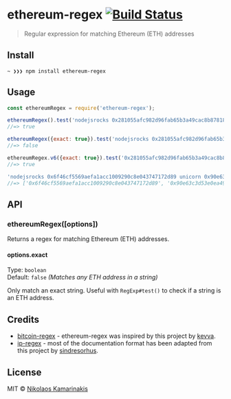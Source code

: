 # ethereum-regex [![Build Status](https://travis-ci.org/k4m4/ethereum-regex.svg?branch=master)](https://travis-ci.org/k4m4/ethereum-regex)

> Regular expression for matching Ethereum (ETH) addresses


## Install

```
~ ❯❯❯ npm install ethereum-regex
```


## Usage

```js
const ethereumRegex = require('ethereum-regex');

ethereumRegex().test('nodejsrocks 0x281055afc982d96fab65b3a49cac8b878184cb16');
//=> true

ethereumRegex({exact: true}).test('nodejsrocks 0x281055afc982d96fab65b3a49cac8b878184cb16 foo');
//=> false

ethereumRegex.v6({exact: true}).test('0x281055afc982d96fab65b3a49cac8b878184cb16');
//=> true

'nodejsrocks 0x6f46cf5569aefa1acc1009290c8e043747172d89 unicorn 0x90e63c3d53e0ea496845b7a03ec7548b70014a91 rainbow'.match(ethereumRegex());
//=> ['0x6f46cf5569aefa1acc1009290c8e043747172d89', '0x90e63c3d53e0ea496845b7a03ec7548b70014a91']
```


## API

### ethereumRegex([options])

Returns a regex for matching Ethereum (ETH) addresses.

#### options.exact

Type: `boolean`<br>
Default: `false` *(Matches any ETH address in a string)*

Only match an exact string. Useful with `RegExp#test()` to check if a string is an ETH address.


## Credits

- [bitcoin-regex](https://github.com/kevva/bitcoin-regex) - ethereum-regex was inspired by this project by [kevva](https://github.com/kevva).
- [ip-regex](https://github.com/sindresorhus/ip-regex) - most of the documentation format has been adapted from this project by [sindresorhus](https://github.com/sindresorhus).


## License

MIT © [Nikolaos Kamarinakis](https://nikolaskama.me)